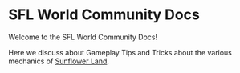# SFL World Community Docs

Welcome to the SFL World Community Docs!

Here we discuss about Gameplay Tips and Tricks about the various mechanics of [Sunflower Land](https://sunflower-land.com).